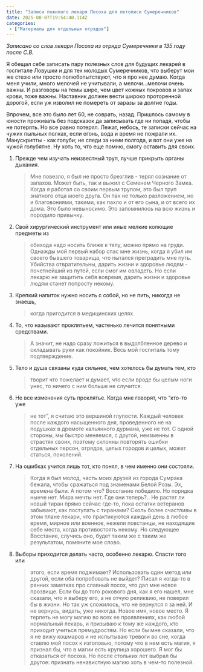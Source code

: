 ```yaml
---
title: "Записи пожилого лекаря Посоха для летописи Сумеречников"
date: 2025-08-07T19:54:40.114Z
categories:
 - ["Материалы для отдельных отрядов"]
---
```


*Записано со слов лекаря Посоха из отряда Сумеречники в 135 году после
С.В.*

Я обещал себе записать пару полезных слов для будущих лекарей в
госпитале Ловушки и для тех молодых Сумеречников, что выберут мои же
стезю или просто полюбопытствуют, что я про нее думаю. Когда меня учили,
много мелочей не учитывали, а мелочи…мелочи очень важны. И разговоры на
темы шире, чем цвет кожных покровов и запах крови, тоже важны. Наставник
должен вести широко проторенной дорогой, если уж изволил не помереть от
заразы за долгие годы.

Впрочем, все это было лет 60, не соврать, назад. Пришлось самому в
юности проживать без подсказок да записывать где ни попадя, чтобы не
потерять. Но все равно потерял. Лежат, небось, те записки сейчас на
чужих пыльных полках, если огонь, вода и время не пожрали их.
Манускрипты - как голуби; не следи за ними полгода, и вот они уже на
чужой голубятне. Ну хоть то, что еще помню, смогу оставить для своих.

1.  Прежде чем изучать неизвестный труп, лучше прикрыть органы дыхания.
    > Мне повезло, я был не просто брезглив - терял сознание от запахов.
    > Может быть, так и выжил с Семенем Черного Замка. Когда я работал
    > со своим первым трупом, это был труп знатного отца моего друга. Он
    > пах не только разложением, но и благовониями, такими, как пахло и
    > от его сына, и от всего их дома. Это было невыносимо. Это
    > запомнилось на всю жизнь и породило привычку.

2.  Свой хирургический инструмент или иные мелкие колющие предметы из
    > обихода надо носить ближе к телу, можно прямо на груди. Однажды
    > мой первый набор спас мне жизнь, когда я убил им своего бывшего
    > товарища, что пытался преградить мне путь. Убийства отвратительны,
    > дарить жизни и здоровье людям - почетнейший из путей, если смог им
    > овладеть. Но если лекарю не защитить себя вовремя, дарить жизни и
    > здоровье людям станет попросту некому.

3.  Крепкий напиток нужно носить с собой, но не пить, никогда не знаешь,
    > когда пригодится в медицинских целях.

4.  То, что называют проклятьем, частенько лечится понятными средствами.
    > А значит, не надо сразу ложиться в выдолбленное дерево и
    > складывать руки как покойник. Весь мой госпиталь тому
    > подтверждение.

5.  Тело и душа связаны куда сильнее, чем хотелось бы думать тем, кто
    > творит что пожелает и думает, что если вроде бы целым ноги унес,
    > то ничего с ним больше не случится.

6.  Не все изменения суть проклятье. Когда мне говорят, что “кто-то уже
    > не тот”, я считаю это вершиной глупости. Каждый человек после
    > каждого насыщенного дня, проведенного не на подушках в дремоте
    > кальянного дурмана, уже не тот. С одной стороны, мы быстро
    > меняемся, с другой, неизменны в страстях своих, поэтому склонны
    > повторять ошибки отдельных персон, отрядов, целых городов и целых,
    > может статься, поколений.

7.  На ошибках учится лишь тот, кто понял, в чем именно они состояли.
    > Когда я был молод, часть моих друзей из города Сумрака бежала,
    > чтобы сражаться под знаменами Белой Розы. Эх, времена были. А
    > потом что? Восстание победило. Но порядка нынче нет. Мира мечты
    > нет. Где они теперь?.. Не растет ли новый тиран прямо сейчас
    > где-то, пока остатки ветеранов забывают, как поступать с тиранами?
    > Сколь более счастливы в этом плане лекари, что практикуются каждый
    > день в любое время, мирное или военное, нежели повстанцы, не
    > находящие себе места, когда противостоять некому. Но следующее
    > Восстание, случись оно, будет таким же с таким же результатом,
    > помяните мое слово.

8.  Выборы приходится делать часто, особенно лекарю. Спасти того или
    > этого, если время поджимает? Использовать один метод или другой,
    > если оба попробовать не выйдет? Писал я когда-то в ранних заметках
    > про славный посох, что дал мне новое прозвище. Если бы до того
    > рокового дня, как я его нашел, мне сказали, что я выберу его, а не
    > отчую реликвию, не поверил бы в жизни. Но так уж сложилось, что не
    > вернулся я за ней. И не вернусь, видать, уже никогда. Новое имя,
    > новое место. Я терпеть не могу магию во всех ее проявлениях, как
    > любой нормальный лекарь, и призываю к тому же каждого, кто
    > приходит учиться премудростям. Но если бы мне сказали, что я не
    > вижу кошмаров и не испытываю тревоги во сне, когда ставлю мой
    > посох к изголовью, потому что в нем есть магия, я признал бы, что
    > в магии есть крупица хорошего. Я мог бы отказаться от посоха. Но
    > после стольких лет выбрал бы другое: признать ненавистную магию
    > хоть в чем-то полезной.
